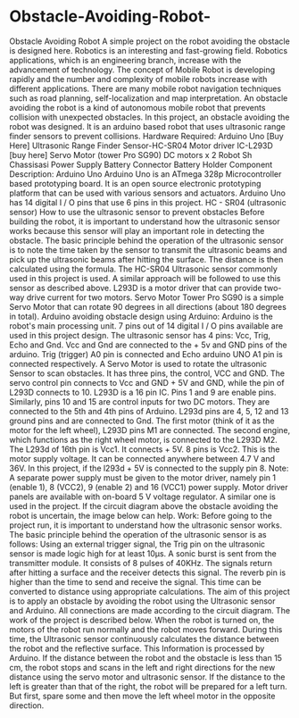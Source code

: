 # Obstacle-Avoiding-Robot-

Obstacle Avoiding Robot A simple project on the robot avoiding the obstacle is designed here. Robotics is an interesting and fast-growing field. Robotics applications, which is an engineering branch, increase with the advancement of technology. The concept of Mobile Robot is developing rapidly and the number and complexity of mobile robots increase with different applications. There are many mobile robot navigation techniques such as road planning, self-localization and map interpretation. An obstacle avoiding the robot is a kind of autonomous mobile robot that prevents collision with unexpected obstacles. In this project, an obstacle avoiding the robot was designed. It is an arduino based robot that uses ultrasonic range finder sensors to prevent collisions. Hardware Required: Arduino Uno [Buy Here] Ultrasonic Range Finder Sensor-HC-SR04 Motor driver IC-L293D [buy here] Servo Motor (tower Pro SG90) DC motors x 2 Robot Sh Chassisasi Power Supply Battery Connector Battery Holder Component Description: Arduino Uno Arduino Uno is an ATmega 328p Microcontroller based prototyping board. It is an open source electronic prototyping platform that can be used with various sensors and actuators. Arduino Uno has 14 digital I / O pins that use 6 pins in this project. HC - SR04 (ultrasonic sensor) How to use the ultrasonic sensor to prevent obstacles Before building the robot, it is important to understand how the ultrasonic sensor works because this sensor will play an important role in detecting the obstacle. The basic principle behind the operation of the ultrasonic sensor is to note the time taken by the sensor to transmit the ultrasonic beams and pick up the ultrasonic beams after hitting the surface. The distance is then calculated using the formula. The HC-SR04 Ultrasonic sensor commonly used in this project is used. A similar approach will be followed to use this sensor as described above. L293D is a motor driver that can provide two-way drive current for two motors. Servo Motor Tower Pro SG90 is a simple Servo Motor that can rotate 90 degrees in all directions (about 180 degrees in total). Arduino avoiding obstacle design using Arduino: Arduino is the robot's main processing unit. 7 pins out of 14 digital I / O pins available are used in this project design. The ultrasonic sensor has 4 pins: Vcc, Trig, Echo and Gnd. Vcc and Gnd are connected to the + 5v and GND pins of the arduino. Trig (trigger) A0 pin is connected and Echo arduino UNO A1 pin is connected respectively. A Servo Motor is used to rotate the ultrasonic Sensor to scan obstacles. It has three pins, the control, VCC and GND. The servo control pin connects to Vcc and GND + 5V and GND, while the pin of L293D connects to 10. L293D is a 16 pin IC. Pins 1 and 9 are enable pins. Similarly, pins 10 and 15 are control inputs for two DC motors. They are connected to the 5th and 4th pins of Arduino. L293d pins are 4, 5, 12 and 13 ground pins and are connected to Gnd. The first motor (think of it as the motor for the left wheel), L293D pins M1 are connected. The second engine, which functions as the right wheel motor, is connected to the L293D M2. The L293d of 16th pin is Vcc1. It connects + 5V. 8 pins is Vcc2. This is the motor supply voltage. It can be connected anywhere between 4.7 V and 36V. In this project, if the l293d + 5V is connected to the supply pin 8. Note: A separate power supply must be given to the motor driver, namely pin 1 (enable 1), 8 (VCC2), 9 (enable 2) and 16 (VCC1) power supply. Motor driver panels are available with on-board 5 V voltage regulator. A similar one is used in the project. If the circuit diagram above the obstacle avoiding the robot is uncertain, the image below can help. Work: Before going to the project run, it is important to understand how the ultrasonic sensor works. The basic principle behind the operation of the ultrasonic sensor is as follows: Using an external trigger signal, the Trig pin on the ultrasonic sensor is made logic high for at least 10µs. A sonic burst is sent from the transmitter module. It consists of 8 pulses of 40KHz. The signals return after hitting a surface and the receiver detects this signal. The reverb pin is higher than the time to send and receive the signal. This time can be converted to distance using appropriate calculations. The aim of this project is to apply an obstacle by avoiding the robot using the Ultrasonic sensor and Arduino. All connections are made according to the circuit diagram. The work of the project is described below. When the robot is turned on, the motors of the robot run normally and the robot moves forward. During this time, the Ultrasonic sensor continuously calculates the distance between the robot and the reflective surface. This Information is processed by Arduino. If the distance between the robot and the obstacle is less than 15 cm, the robot stops and scans in the left and right directions for the new distance using the servo motor and ultrasonic sensor. If the distance to the left is greater than that of the right, the robot will be prepared for a left turn. But first, spare some and then move the left wheel motor in the opposite direction.

